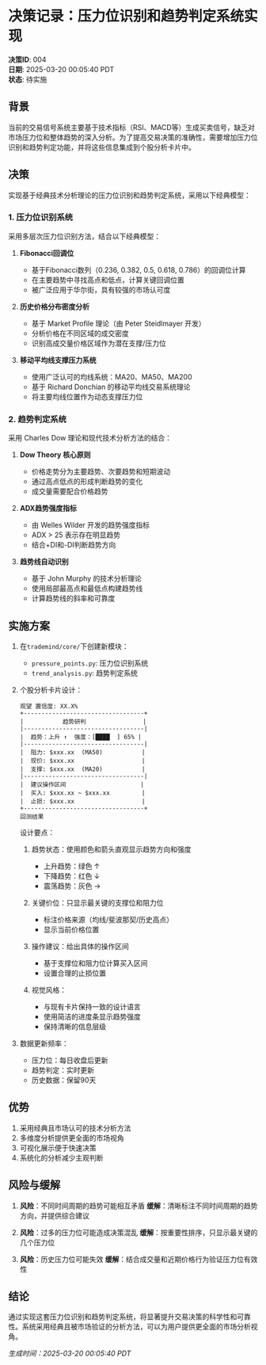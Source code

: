 # 决策记录：压力位识别和趋势判定系统实现

**决策ID**: 004  
**日期**: 2025-03-20 00:05:40 PDT  
**状态**: 待实施  

## 背景

当前的交易信号系统主要基于技术指标（RSI、MACD等）生成买卖信号，缺乏对市场压力位和整体趋势的深入分析。为了提高交易决策的准确性，需要增加压力位识别和趋势判定功能，并将这些信息集成到个股分析卡片中。

## 决策

实现基于经典技术分析理论的压力位识别和趋势判定系统，采用以下经典模型：

### 1. 压力位识别系统

采用多层次压力位识别方法，结合以下经典模型：

1. **Fibonacci回调位**
   - 基于Fibonacci数列（0.236, 0.382, 0.5, 0.618, 0.786）的回调位计算
   - 在主要趋势中寻找高点和低点，计算关键回调位置
   - 被广泛应用于华尔街，具有较强的市场认可度

2. **历史价格分布密度分析**
   - 基于 Market Profile 理论（由 Peter Steidlmayer 开发）
   - 分析价格在不同区域的成交密度
   - 识别高成交量价格区域作为潜在支撑/压力位

3. **移动平均线支撑压力系统**
   - 使用广泛认可的均线系统：MA20、MA50、MA200
   - 基于 Richard Donchian 的移动平均线交易系统理论
   - 将主要均线位置作为动态支撑压力位

### 2. 趋势判定系统

采用 Charles Dow 理论和现代技术分析方法的结合：

1. **Dow Theory 核心原则**
   - 价格走势分为主要趋势、次要趋势和短期波动
   - 通过高点低点的形成判断趋势的变化
   - 成交量需要配合价格趋势

2. **ADX趋势强度指标**
   - 由 Welles Wilder 开发的趋势强度指标
   - ADX > 25 表示存在明显趋势
   - 结合+DI和-DI判断趋势方向

3. **趋势线自动识别**
   - 基于 John Murphy 的技术分析理论
   - 使用局部最高点和最低点构建趋势线
   - 计算趋势线的斜率和可靠度

## 实施方案

1. 在`trademind/core/`下创建新模块：
   - `pressure_points.py`: 压力位识别系统
   - `trend_analysis.py`: 趋势判定系统

2. 个股分析卡片设计：
   ```
   观望 置信度: XX.X%
   +----------------------------------+
   |           趋势研判                |
   |----------------------------------|
   |  趋势：上升 ↑  强度：[████  ] 65% |
   |----------------------------------|
   |  阻力: $xxx.xx  (MA50)           |
   |  现价: $xxx.xx                   |
   |  支撑: $xxx.xx  (MA20)           |
   |----------------------------------|
   |  建议操作区间                     |
   |  买入: $xxx.xx ~ $xxx.xx         |
   |  止损: $xxx.xx                   |
   +----------------------------------+
   回测结果
   ```

   设计要点：
   1. 趋势状态：使用颜色和箭头直观显示趋势方向和强度
      - 上升趋势：绿色 ↑
      - 下降趋势：红色 ↓
      - 震荡趋势：灰色 →
   
   2. 关键价位：只显示最关键的支撑位和阻力位
      - 标注价格来源（均线/斐波那契/历史高点）
      - 显示当前价格位置
   
   3. 操作建议：给出具体的操作区间
      - 基于支撑位和阻力位计算买入区间
      - 设置合理的止损位置

   4. 视觉风格：
      - 与现有卡片保持一致的设计语言
      - 使用简洁的进度条显示趋势强度
      - 保持清晰的信息层级

3. 数据更新频率：
   - 压力位：每日收盘后更新
   - 趋势判定：实时更新
   - 历史数据：保留90天

## 优势

1. 采用经典且市场认可的技术分析方法
2. 多维度分析提供更全面的市场视角
3. 可视化展示便于快速决策
4. 系统化的分析减少主观判断

## 风险与缓解

1. **风险**：不同时间周期的趋势可能相互矛盾
   **缓解**：清晰标注不同时间周期的趋势方向，并提供综合建议

2. **风险**：过多的压力位可能造成决策混乱
   **缓解**：按重要性排序，只显示最关键的几个压力位

3. **风险**：历史压力位可能失效
   **缓解**：结合成交量和近期价格行为验证压力位有效性

## 结论

通过实现这套压力位识别和趋势判定系统，将显著提升交易决策的科学性和可靠性。系统采用经典且被市场验证的分析方法，可以为用户提供更全面的市场分析视角。

*生成时间：2025-03-20 00:05:40 PDT* 